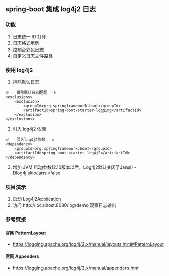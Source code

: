 ## spring-boot 集成 log4j2 日志
### 功能
1. 日志统一 ID 打印
2. 日志格式示例
3. 控制台彩色日志
4. 自定义日志文件路径

### 使用 log4j2 
1. 排除默认日志
```pom
<!-- 排除默认日志配置 -->
<exclusions>
    <exclusion>
        <groupId>org.springframework.boot</groupId>
        <artifactId>spring-boot-starter-logging</artifactId>
    </exclusion>
</exclusions>
```
2. 引入 log4j2 依赖
```pom
<!-- 引入log4j2依赖 -->
<dependency>
    <groupId>org.springframework.boot</groupId>
    <artifactId>spring-boot-starter-log4j2</artifactId>
</dependency>
```

3. 增加 JVM 启动参数(2.10版本以后，Log4j2默认关闭了Jansi)
-Dlog4j.skipJansi=false

### 项目演示
1. 启动 Log4j2Application
2. 访问 http://localhost:8080/log/demo,观察日志输出


### 参考链接
#### 官网 PatternLayout
 - https://logging.apache.org/log4j/2.x/manual/layouts.html#PatternLayout 
#### 官网 Appenders
 - https://logging.apache.org/log4j/2.x/manual/appenders.html